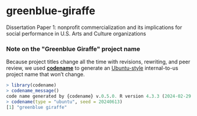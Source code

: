 # greenblue-giraffe
Dissertation Paper 1: nonprofit commercialization and its implications for social performance in U.S. Arts and Culture organizations

### Note on the "Greenblue Giraffe" project name

Because project titles change all the time with revisions, rewriting,
and peer review, we used [**codename**](http://svmiller.com/codename/)
to generate an
[Ubuntu-style](https://wiki.ubuntu.com/DevelopmentCodeNames)
internal-to-us project name that won’t change.

```R
> library(codename)
> codename_message()
code name generated by {codename} v.0.5.0. R version 4.3.3 (2024-02-29 ucrt).
> codename(type = "ubuntu", seed = 20240613)
[1] "greenblue giraffe"
```
